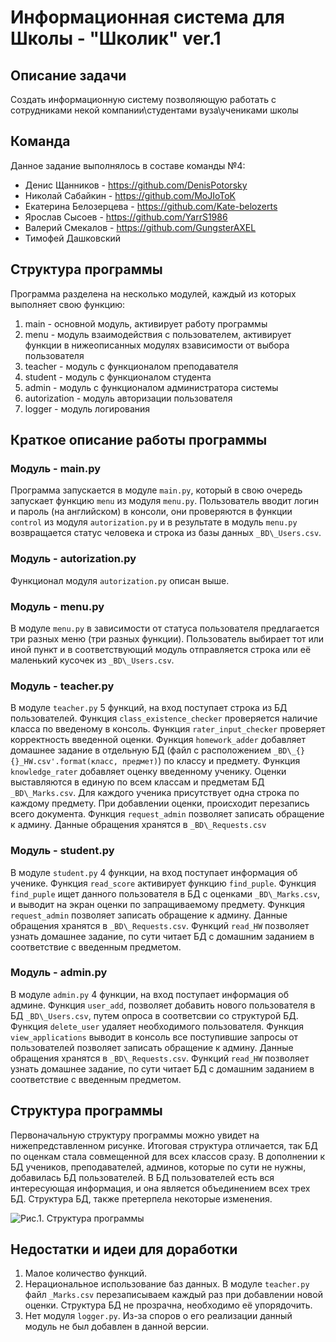 # Информационная система для Школы - "Школик" ver.1
## Описание задачи

Создать информационную систему позволяющую работать с сотрудниками некой компании\студентами вуза\учениками школы


## Команда 

Данное задание выполнялось в составе команды №4:
- Денис Щанников - https://github.com/DenisPotorsky
- Николай Сабайкин - https://github.com/MoJIoToK
- Екатерина Белозерцева - https://github.com/Kate-belozerts
- Ярослав Сысоев - https://github.com/YarrS1986
- Валерий Смекалов - https://github.com/GungsterAXEL
- Тимофей Дашковский


## Структура программы

Программа разделена на несколько модулей, каждый из которых выполняет свою функцию:

1. main - основной модуль, активирует работу программы
2. menu - модуль взаимодействия с пользователем, активирует функции в нижеописанных модулях взависимости от выбора пользователя  
3. teacher - модуль с функционалом преподавателя
4. student - модуль с функционалом студента
5. admin - модуль с функционалом администратора системы
6. autorization - модуль авторизации пользователя
7. logger - модуль логирования

## Краткое описание работы программы

### Модуль - main.py

Программа запускается в модуле `main.py`, который в свою очередь запускает функцию `menu` из модуля `menu.py`. Пользователь вводит логин и пароль (на английском) в консоли, они проверяются в функции `control` из модуля `autorization.py` и в результате в модуль `menu.py` возвращается статус человека и строка из базы данных `_BD\_Users.csv`.

### Модуль - autorization.py
Функционал модуля `autorization.py` описан выше.

### Модуль - menu.py
В модуле `menu.py` в зависимости от статуса пользователя предлагается три разных меню (три разных функции). Пользователь выбирает тот или иной пункт и в соответствующий модуль отправляется строка или её маленький кусочек из `_BD\_Users.csv`.

### Модуль - teacher.py
В модуле `teacher.py` 5 функций, на вход поступает строка из БД пользователей. Функция `class_existence_checker` проверяется наличие класса по введеному в консоль.
Функция `rater_input_checker` проверяет корректность введенной оценки. Функция `homework_adder` добавляет домашнее задание в отдельную БД (файл с расположением `_BD\_{}{}_HW.csv'.format(класс, предмет)`) по классу и предмету. Функция `knowledge_rater` добавляет оценку введенному ученику. Оценки выставляются в единую по всем классам и предметам БД `_BD\_Marks.csv`. Для каждого ученика присутствует одна строка по каждому предмету. При добавлении оценки, происходит перезапись всего документа. Функция `request_admin` позволяет записать обращение к админу. Данные обращения хранятся в `_BD\_Requests.csv`

### Модуль - student.py
В модуле `student.py` 4 функции, на вход поступает информация об ученике. Функция `read_score` активирует функцию `find_puple`. Функция `find_puple` ищет данного пользователя в БД с оценками `_BD\_Marks.csv`, и выводит на экран оценки по запращиваемому предмету. Функция `request_admin` позволяет записать обращение к админу. Данные обращения хранятся в `_BD\_Requests.csv`. Функций `read_HW` позволяет узнать домашнее задание, по сути читает БД с домашним заданием в соответствие с введенным предметом.

### Модуль - admin.py
В модуле `admin.py` 4 функции, на вход поступает информация об админе. Функция `user_add`, позволяет добавить нового пользователя в БД `_BD\_Users.csv`, путем опроса в соответсвии со структурой БД. Функция `delete_user` удаляет необходимого пользователя. Функция `view_applications` выводит в консоль все поступившие запросы от пользователей позволяет записать обращение к админу. Данные обращения хранятся в `_BD\_Requests.csv`. Функций `read_HW` позволяет узнать домашнее задание, по сути читает БД с домашним заданием в соответствие с введенным предметом.

## Структура программы

Первоначальную структуру программы можно увидет на нижепредставленном рисунке. Итоговая структура отличается, так БД по оценкам стала совмещенной для всех классов сразу. В дополнении к БД учеников, преподавателей, админов, которые по сути не нужны, добавилась БД пользователей. В БД пользователей есть вся интересующая информация, и она является объединением всех трех БД. Структура БД, также претерпела некоторые изменения. 

![Рис.1. Структура программы](https://github.com/MoJIoToK/School_System/blob/menu/_structure/Our_Plan.jpeg)
## Недостатки и идеи для доработки

1. Малое количество функций.
2. Нерациональное использование баз данных. В модуле `teacher.py` файл `_Marks.csv` перезаписываем каждый раз при добавлении новой оценки. Структура БД не прозрачна, необходимо её упорядочить.
3. Нет модуля `logger.py`. Из-за споров о его реализации данный модуль не был добавлен в данной версии.
